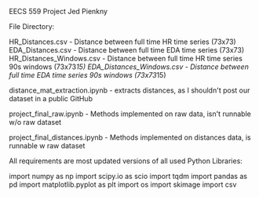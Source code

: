 EECS 559 Project Jed Pienkny

File Directory:

HR_Distances.csv - Distance between full time HR time series (73x73)
EDA_Distances.csv -  Distance between full time EDA time series (73x73)
HR_Distances_Windows.csv - Distance between full time HR time series 90s windows (73x73*15)
EDA_Distances_Windows.csv - Distance between full time EDA time series 90s windows (73x73*15)

distance_mat_extraction.ipynb - extracts distances, as I shouldn't post our dataset in a public GitHub

project_final_raw.ipynb - Methods implemented on raw data, isn't runnable w/o raw dataset

project_final_distances.ipynb - Methods implemented on distances data, is runnable w raw dataset

All requirements are most updated versions of all used Python Libraries: 

import numpy as np
import scipy.io as scio
import tqdm
import pandas as pd
import matplotlib.pyplot as plt
import os
import skimage
import csv